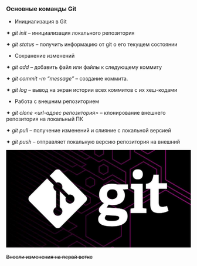 ### Основные команды Git

* Инициализация в Git


✦ *git init* – инициализация локального репозитория

✦ *git status* – получить информацию от git о его текущем состоянии

* Сохранение изменений


✦ *git add* – добавить файл или файлы к следующему коммиту

✦ *git commit -m “message”* – создание коммита.

✦ *git log* – вывод на экран истории всех коммитов с их хеш-кодами

* Работа с внешним репозиторием


✦ *git clone <url-адрес репозитория>* – клонирование внешнего репозитория на
локальный ПК

✦ *git pull* – получение изменений и слияние с локальной версией

✦ *git push* – отправляет локальную версию репозитория на внешний

![git](pic.jpeg)

~~Внесли изменения на первй ветке~~

